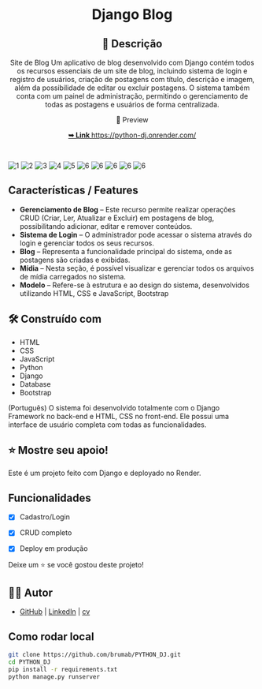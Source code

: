 <div align="center">

  <h1 align="center">Django Blog</h1>

## 📃 Descrição


Site de Blog
Um aplicativo de blog desenvolvido com Django contém todos os recursos essenciais de um site de blog, incluindo sistema de login e registro de usuários, criação de postagens com título, descrição e imagem, além da possibilidade de editar ou excluir postagens. O sistema também conta com um painel de administração, permitindo o gerenciamento de todas as postagens e usuários de forma centralizada.


📸 Preview

  <a href="https://python-dj.onrender.com/"><strong>➥ Link </strong></a>
  https://python-dj.onrender.com/

</div>

<br>

![1](VISUALIZAR/IMG1.png)
![2](VISUALIZAR/IMG2.png)
![3](VISUALIZAR/IMG3.png)
![4](VISUALIZAR/IMG4.png)
![5](VISUALIZAR/IMG5.png)
![6](VISUALIZAR/IMG6.png)
![6](VISUALIZAR/IMG7.png)
![6](VISUALIZAR/IMG8.png)
![6](VISUALIZAR/IMG9.png)
![6](VISUALIZAR/IMG10.png)
<br>

## Características / Features 


- **Gerenciamento de Blog** – Este recurso permite realizar operações CRUD (Criar, Ler, Atualizar e Excluir) em postagens de blog, possibilitando adicionar, editar e remover conteúdos.
- **Sistema de Login** – O administrador pode acessar o sistema através do login e gerenciar todos os seus recursos.
- **Blog** – Representa a funcionalidade principal do sistema, onde as postagens são criadas e exibidas.
- **Mídia** – Nesta seção, é possível visualizar e gerenciar todos os arquivos de mídia carregados no sistema.
- **Modelo** – Refere-se à estrutura e ao design do sistema, desenvolvidos utilizando HTML, CSS e JavaScript, Bootstrap


## 🛠 Construído com 

- HTML
- CSS
- JavaScript
- Python
- Django
- Database
- Bootstrap


(Português)
O sistema foi desenvolvido totalmente com o Django Framework no back-end e HTML, CSS no front-end. Ele possui uma interface de usuário completa com todas as funcionalidades.


## ⭐️ Mostre seu apoio! 


Este é um projeto feito com Django e deployado no Render.

## Funcionalidades
- [x] Cadastro/Login
- [x] CRUD completo
- [x] Deploy em produção


Deixe um ⭐️ se você gostou deste projeto!




## 👨‍💻 Autor

- [GitHub](https://github.com/brumab) | [LinkedIn](https://www.linkedin.com/in/brumab1122/) | [cv](https://brumab.github.io/cur/)





## Como rodar local
```bash
git clone https://github.com/brumab/PYTHON_DJ.git
cd PYTHON_DJ
pip install -r requirements.txt
python manage.py runserver





